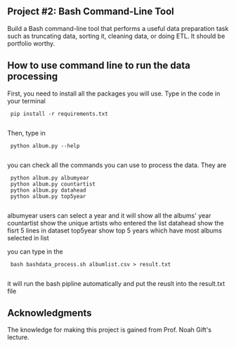 
## Project #2: Bash Command-Line Tool
Build a Bash command-line tool that performs a useful data preparation task such as truncating data, sorting it, cleaning data, or doing ETL. It should be portfolio worthy.

## How to use command line to run the data processing

First, you need to install all the packages you will use. Type in the code in your terminal
```
 pip install -r requirements.txt
 
```
Then, type in 

```
 python album.py --help
 
```
you can check all the commands you can use to process the data. They are
```
 python album.py albumyear    
 python album.py countartist  
 python album.py datahead    
 python album.py top5year     
 
```
albumyear    users can select a year and it will show all the albums' year
countartist  show the unique artists who entered the list
datahead     show the fisrt 5 lines in dataset
top5year     show top 5 years which have most albums selected in list

you can type in the 
```
 bash bashdata_process.sh albumlist.csv > result.txt
 
```
it will run the bash pipline automatically and put the reuslt into the result.txt file

## Acknowledgments
The knowledge for making this project is gained from Prof. Noah Gift's lecture.
